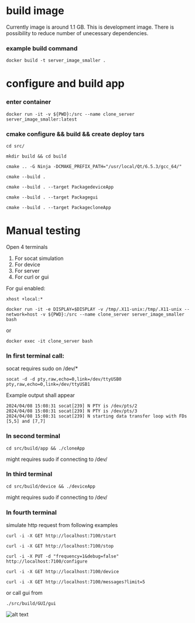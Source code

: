 # build image

Currently image is around 1.1 GB. This is development image. There is possibility to reduce number of unecessary
dependencies.

### example build command

```docker build -t server_image_smaller .```

# configure and build app

### enter container

```docker run -it -v ${PWD}:/src --name clone_server server_image_smaller:latest```

### cmake configure && build && create deploy tars

```cd src/ ```

```mkdir build && cd build ```

```cmake .. -G Ninja -DCMAKE_PREFIX_PATH="/usr/local/Qt/6.5.3/gcc_64/"```

``` cmake --build . ```

```cmake --build . --target PackagedeviceApp```

```cmake --build . --target Packagegui```

```cmake --build . --target PackagecloneApp```

# Manual testing

Open 4 terminals

1. For socat simulation
2. For device
3. For server
4. For curl or gui

For gui enabled:

```xhost +local:*```

```docker run -it -e DISPLAY=$DISPLAY -v /tmp/.X11-unix:/tmp/.X11-unix --network=host -v ${PWD}:/src --name clone_server server_image_smaller bash```

or

```docker exec -it clone_server bash```

### In first terminal call:

socat requires sudo on /dev/*

```socat -d -d pty,raw,echo=0,link=/dev/ttyUSB0 pty,raw,echo=0,link=/dev/ttyUSB1```

Example output shall appear

```
2024/04/08 15:08:31 socat[239] N PTY is /dev/pts/2
2024/04/08 15:08:31 socat[239] N PTY is /dev/pts/3
2024/04/08 15:08:31 socat[239] N starting data transfer loop with FDs [5,5] and [7,7]
```

### In second terminal

```cd src/build/app && ./cloneApp```

might requires sudo if connecting to /dev/

### In third terminal

```cd src/build/device && ./deviceApp```

might requires sudo if connecting to /dev/

### In fourth terminal

simulate http request from following examples

```curl -i -X GET http://localhost:7100/start```

```curl -i -X GET http://localhost:7100/stop```

```curl -i -X PUT -d "frequency=1&debug=false" http://localhost:7100/configure```

```curl -i -X GET http://localhost:7100/device```

```curl -i -X GET http://localhost:7100/messages?limit=5```

or call gui from

```./src/build/GUI/gui```

![alt text](doc/GUI.png)
